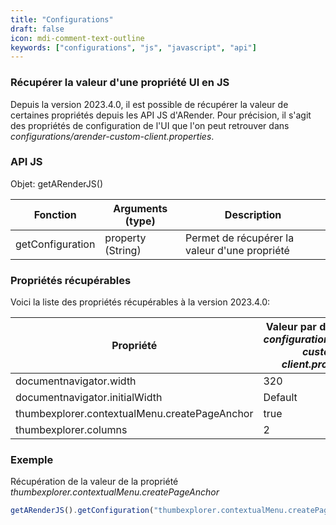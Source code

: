 ```yaml
---
title: "Configurations"
draft: false
icon: mdi-comment-text-outline
keywords: ["configurations", "js", "javascript", "api"]
---
```


### Récupérer la valeur d'une propriété UI en JS

Depuis la version 2023.4.0, il est possible de récupérer la valeur de certaines propriétés depuis les API JS d'ARender.
Pour précision, il s'agit des propriétés de configuration de l'UI que l'on peut retrouver dans *configurations/arender-custom-client.properties*.

### API JS

Objet: getARenderJS()

| Fonction         | Arguments (type)  | Description                                   |
| ---------------- | ----------------- | --------------------------------------------- |
| getConfiguration | property (String) | Permet de récupérer la valeur d'une propriété |

### Propriétés récupérables

Voici la liste des propriétés récupérables à la version 2023.4.0:

| Propriété                                     | Valeur par défaut (dans *configurations/arender-custom-client.properties*) |
| --------------------------------------------- | -------------------------------------------------------------------------- |
| documentnavigator.width                       | 320                                                                        |
| documentnavigator.initialWidth                | Default                                                                    |
| thumbexplorer.contextualMenu.createPageAnchor | true                                                                       |
| thumbexplorer.columns                         | 2                                                                          |

### Exemple


Récupération de la valeur de la propriété *thumbexplorer.contextualMenu.createPageAnchor*

```js
getARenderJS().getConfiguration("thumbexplorer.contextualMenu.createPageAnchor")
```
